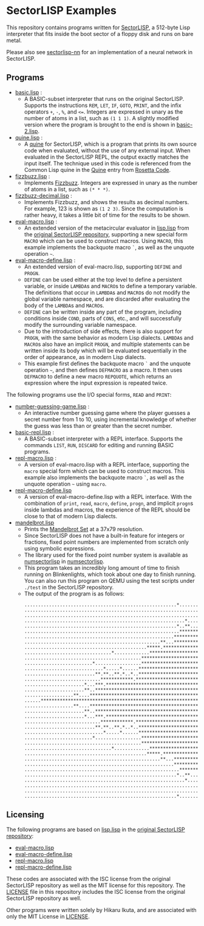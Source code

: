 # SectorLISP Examples
This repository contains programs written for [SectorLISP](https://github.com/jart/sectorlisp),
a 512-byte Lisp interpreter that fits inside the boot sector of a floppy disk and runs on bare metal.

Please also see [sectorlisp-nn](https://github.com/woodrush/sectorlisp-nn) for an implementation of a neural network in SectorLISP.

## Programs
- [basic.lisp](./lisp/basic.lisp) :
  - A BASIC-subset interpreter that runs on the original SectorLISP.
    Supports the instructions `REM`, `LET`, `IF`, `GOTO`, `PRINT`, and the infix operators `+`, `-`, `%`, and `<=`.
    Integers are expressed in unary as the number of atoms in a list, such as `(1 1 1)`.
    A slightly modified version where the program is brought to the end is shown in [basic-2.lisp](./lisp/basic-2.lisp).
- [quine.lisp](./lisp/quine.lisp) :
  - A [quine](https://en.wikipedia.org/wiki/Quine_(computing)) for SectorLISP,
    which is a program that prints its own source code when evaluated, without the use of any external input.
    When evaluated in the SectorLISP REPL, the output exactly matches the input itself.
    The technique used in this code is referenced from the Common Lisp quine in the [Quine](https://rosettacode.org/wiki/Quine#Common_Lisp) entry from [Rosetta Code](https://rosettacode.org/wiki/Rosetta_Code).
- [fizzbuzz.lisp](./lisp/fizzbuzz.lisp) :
  - Implements [Fizzbuzz](https://en.wikipedia.org/wiki/Fizz_buzz).
    Integers are expressed in unary as the number of atoms in a list, such as `(* * *)`.
- [fizzbuzz-decimal.lisp](./lisp/fizzbuzz-decimal.lisp) :
  - Implements Fizzbuzz, and shows the results as decimal numbers. For example, 123 is shown as `(1 2 3)`.
    Since the computation is rather heavy, it takes a little bit of time for the results to be shown.
- [eval-macro.lisp](./lisp/eval-macro.lisp) :
  - An extended version of the metacircular evaluator in [lisp.lisp](https://github.com/jart/sectorlisp/blob/main/lisp.lisp) from the [original SectorLISP repository](https://github.com/jart/sectorlisp),
    supporting a new special form `MACRO` which can be used to construct macros.
    Using `MACRO`, this example implements the backquote macro `` ` ``, as well as the unquote operation `~`.
- [eval-macro-define.lisp](./lisp/eval-macro-define.lisp) :
  - An extended version of eval-macro.lisp, supporting `DEFINE` and `PROGN`.
  - `DEFINE` can be used either at the top level to define a persistent variable,
    or inside `LAMBDA`s and `MACRO`s to define a temporary variable.
    The definitions that occur in `LAMBDA`s and `MACRO`s do not modify the global variable namespace, 
    and are discarded after evaluating the body of the `LAMBDA`s and `MACRO`s.
  - `DEFINE` can be written inside any part of the program, including conditions inside `COND`, parts of `CONS`, etc.,
    and will successfully modify the surrounding variable namespace.
  - Due to the introduction of side effects, there is also support for `PROGN`,
    with the same behavior as modern Lisp dialects.
    `LAMBDA`s and `MACRO`s also have an implicit `PROGN`, and multiple statements can be written inside its body
    which will be evaluated sequentially in the order of appearance, as in modern Lisp dialects.
  - This example first defines the backquote macro `` ` `` and the unquote operation `~`,
    and then defines `DEFMACRO` as a macro.
    It then uses `DEFMACRO` to define a new macro `REPQUOTE`, which returns an expression where the input expression is repeated twice.


The following programs use the I/O special forms, `READ` and `PRINT`:
- [number-guessing-game.lisp](./lisp/number-guessing-game.lisp) :
  - An interactive number guessing game where the player guesses a
    secret number from 1 to 10, using incremental knowledge of whether the guess was less than or greater than the secret number.
- [basic-repl.lisp](./lisp/basic-repl.lisp) :
  - A BASIC-subset interpreter with a REPL interface.
    Supports the commands `LIST`, `RUN`, `DISCARD` for editing and running BASIC programs.
- [repl-macro.lisp](./lisp/repl-macro.lisp) :
  - A version of eval-macro.lisp with a REPL interface,
    supporting the `macro` special form which can be used to construct macros.
    This example also implements the backquote macro `` ` ``, as well as the unquote operation `~` using `macro`.
- [repl-macro-define.lisp](./lisp/repl-macro-define.lisp)
  - A version of eval-macro-define.lisp with a REPL interface.
    With the combination of `print`, `read`, `macro`, `define`, `progn`, and implicit `progn`s inside lambdas and macros,
    the experience of the REPL should be close to that of modern Lisp dialects.
- [mandelbrot.lisp](./lisp/mandelbrot.lisp)
  - Prints the [Mandelbrot Set](https://en.wikipedia.org/wiki/Mandelbrot_set) at a 37x79 resolution.
  - Since SectorLISP does not have a built-in feature for integers or fractions,
    fixed point numbers are implemented from scratch only using symbolic expressions.
  - The library used for the fixed point number system is available as [numsectorlisp](https://github.com/woodrush/numsectorlisp/blob/main/numsectorlisp.lisp)
    in [numsectorlisp](https://github.com/woodrush/numsectorlisp).
  - This program takes an incredibly long amount of time to finish running on Blinkenlights,
    which took about one day to finish running.
    You can also run this program on QEMU using the test scripts under `./test` in the SectorLISP repository.
  - The output of the program is as follows:
    ```
    ........................................................*......................
    ...............................................................................
    ...............................................................................
    ...........................................................*...................
    ........................................................*..**..................
    .........................................................*******...*...........
    .......................................................*********.....*.........
    ..................................................**...*********...............
    .............................................*****.****************.......*....
    ................................*.............***************************......
    ...........................................*****************************.......
    .........................*.................******************************......
    .............................*.....*......********************************.....
    ..........................**.**..**.*..*..*********************************....
    ............................************.**********************************....
    ......................*...***.********************************************.....
    ......................**..************************************************.....
    ..................**....*************************************************......
    ......*****************************************************************........
    ..................**....*************************************************......
    ......................**..************************************************.....
    ......................*...***.********************************************.....
    ............................************.**********************************....
    ..........................**.**..**.*..*..*********************************....
    .............................*.....*......********************************.....
    .........................*.................******************************......
    ...........................................*****************************.......
    ................................*.............***************************......
    .............................................*****.****************.......*....
    ..................................................**...*********...............
    .......................................................*********.....*.........
    .........................................................*******...*...........
    ........................................................*..**..................
    ...........................................................*...................
    ...............................................................................
    ...............................................................................
    ........................................................*......................
    ```


## Licensing
The following programs are based on [lisp.lisp](https://github.com/jart/sectorlisp/blob/main/lisp.lisp) in the [original SectorLISP repository](https://github.com/jart/sectorlisp):
- [eval-macro.lisp](./lisp/eval-macro.lisp)
- [eval-macro-define.lisp](./lisp/eval-macro-define.lisp)
- [repl-macro.lisp](./lisp/repl.lisp)
- [repl-macro-define.lisp](./lisp/repl-macro-define.lisp)

These codes are associated with the ISC license from the original SectorLISP repository as well as the MIT license for this repository.
The [LICENSE](LICENSE) file in this repository includes the ISC license from the original SectorLISP repository as well.

Other programs were written solely by Hikaru Ikuta, and are associated with only the MIT License in [LICENSE](LICENSE).
